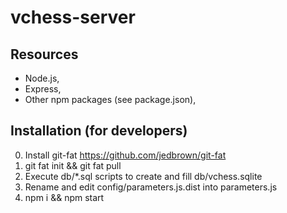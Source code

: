 # vchess-server

## Resources

 - Node.js,
 - Express,
 - Other npm packages (see package.json),

## Installation (for developers)

 0. Install git-fat https://github.com/jedbrown/git-fat
 1. git fat init && git fat pull
 2. Execute db/\*.sql scripts to create and fill db/vchess.sqlite
 3. Rename and edit config/parameters.js.dist into parameters.js
 4. npm i && npm start
